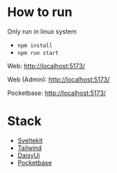 # How to run

Only run in linux system

- `npm install`
- `npm run start`

Web: [http://localhost:5173/](http://localhost:5173/)

Web (Admin): [http://localhost:5173/](http://localhost:5173/admin)

Pocketbase: [http://localhost:5173/](http://127.0.0.1:8090/_)

# Stack

- [Sveltekit](https://kit.svelte.dev/)
- [Tailwind](https://tailwindcss.com/)
- [DaisyUi](https://daisyui.com/)
- [Pocketbase](https://pocketbase.io/)
